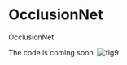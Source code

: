 # OcclusionNet
OcclusionNet 

The code is coming soon.
![fig9](https://github.com/yueyisui/OcclusionNet/assets/64672040/6ab0c6b3-d52b-48dc-89b8-f4055396e33b)
